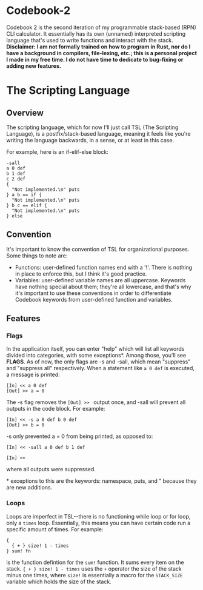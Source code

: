 # Codebook-2

Codebook 2 is the second iteration of my programmable stack-based (RPN) CLI calculator. It essentially has its own (unnamed) interpreted scripting language 
that's used to write functions and interact with the stack. **Disclaimer: I am not formally trained on how to program in Rust, nor do I have
a background in compilers, file-lexing, etc.; this is a personal project I made in my free time. I do not have time to dedicate to bug-fixing or
adding new features.**

# The Scripting Language

## Overview

The scripting language, which for now I'll just call TSL (The Scripting Language), is a postfix/stack-based language, meaning it feels like you're 
writing the language backwards, in a sense, or at least in this case.

For example, here is an if-elif-else block:

```TSL
-sall
a 0 def
b 1 def
c 2 def
{ 
  "Not implemented.\n" puts
} a b == if {
  "Not implemented.\n" puts
} b c == elif {
  "Not implemented.\n" puts
} else
```

## Convention

It's important to know the convention of TSL for organizational purposes. Some things to note are:
* Functions: user-defined function names end with a '!'. There is nothing in place to enforce this, but I think it's good practice.
* Variables: user-defined variable names are all uppercase.
Keywords have nothing special about them; they're all lowercase, and that's why it's important to use these conventions in order
to differentiate Codebook keywords from user-defined function and variables. 

## Features

### Flags

In the application itself, you can enter "help" which will list all keywords divided into categories, with some exceptions\*. Among those, you'll see 
**FLAGS**. As of now, the only flags are -s and -sall, which mean "suppress" and "suppress all" respectively. When a statement like ```a 0 def```
is executed, a message is printed:

```TSL
[In] << a 0 def
[Out] >> a = 0
```

The -s flag removes the ```[Out] >> ``` output once, and -sall will prevent all outputs in the code block. For example:

```TSL
[In] << -s a 0 def b 0 def
[Out] >> b = 0
```

-s only prevented a = 0 from being printed, as opposed to:

```TSL
[In] << -sall a 0 def b 1 def

[In] << 
```

where all outputs were suppressed.

\* exceptions to this are the keywords: namespace, puts, and " because they are new additions.

### Loops

Loops are imperfect in TSL--there is no functioning while loop or for loop, only a ```times``` loop. Essentially, this means you can have certain code
run a specific amount of times. For example:

```TSL
{
  { + } size! 1 - times
} sum! fn
```

is the function defintion for the ```sum!``` function. It sums every item on the stack. ```{ + } size! 1 - times``` uses the ```+``` operator the size of the stack minus one times, where ```size!``` is essentially a macro for the ```STACK_SIZE``` variable which holds the size of the stack.
